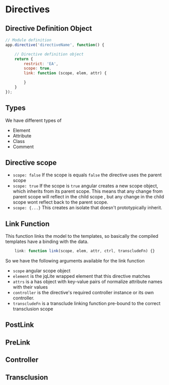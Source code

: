 # Directives

## Directive Definition Object

~~~javascript
// Module definition
app.directive('directiveName', function() {

	// Directive definition object
	return {
		restrict: 'EA',
		scope: true,
		link: function (scope, elem, attr) {

		}
	}
});
~~~
## Types
We have different types of
- Element
- Attribute
- Class
- Comment

## Directive scope

- `scope: false` If the scope is equals `false` the directive uses the parent scope
- `scope: true` If the scope is `true` angular creates a new scope object, which inherits from its parent scope. This means that any change from parent scope will reflect in the child scope , but any change in the child scope wont reflect back to the parent scope.
- `scope: {...}` This creates an isolate that doesn't prototypically inherit.  


## Link Function
This function links the model to the templates, so basically the compiled templates have a binding with the data.

~~~javascript
	link: function link(scope, elem, attr, ctrl, transcludeFn) {}
~~~
So we have the following arguments available for the link function
- `scope` angular scope object
- `element` is the jqLite wrapped element that this directive matches
- `attrs` is a has object with key-value pairs of normalize attribute names with their values
- `controller` is the directive's required controller instance or its own controller.
- `transcludeFn` is a transclude linking function pre-bound to the correct transclusion scope

## PostLink
## PreLink
## Controller
## Transclusion
